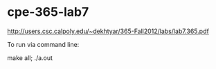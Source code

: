 cpe-365-lab7
============
http://users.csc.calpoly.edu/~dekhtyar/365-Fall2012/labs/lab7.365.pdf

To run via command line:

   make all; ./a.out
